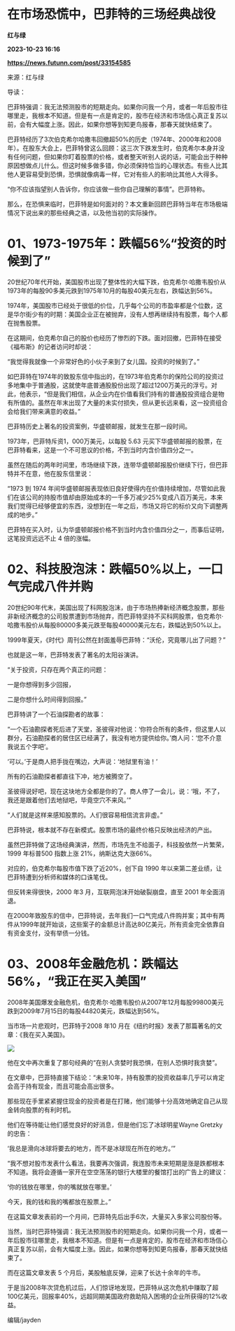 # 在市场恐慌中，巴菲特的三场经典战役
**红与绿**

**2023-10-23 16:16**

**https://news.futunn.com/post/33154585**

来源：红与绿

导读：

巴菲特强调：我无法预测股市的短期走向。如果你问我一个月，或者一年后股市往哪里走，我根本不知道。但是有一点是肯定的，股市在经济和市场信心真正复苏以前，会有大幅度上涨。因此，如果你想等到知更鸟报春，那春天就快结束了。

巴菲特经历了3次伯克希尔哈撒韦回撤超50%的历史（1974年、2000年和2008年）。在股东大会上，巴菲特曾这么回顾：这三次下跌发生时，伯克希尔本身并没有任何问题，但如果你盯着股票的价格，或者整天听别人说的话，可能会出于种种原因想做点儿什么。但这时候多做多错，你必须保持恰当的心理状态。有些人比其他人更容易受到恐惧，恐惧就像病毒一样，它对有些人的影响比其他人大得多。

“你不应该指望别人告诉你，你应该做一些你自己理解的事情”。巴菲特称。

那么，在恐惧来临时，巴菲特是如何面对的？本文重新回顾巴菲特当年在市场极端情况下说出来的那些经典之语，以及他当初的实际操作。

01、1973-1975年：跌幅56%“投资的时候到了”
============================

20世纪70年代开始，美国股市出现了整体性的大幅下跌，伯克希尔·哈撒韦股价从1973年的每股90多美元跌到1975年10月的每股40美元左右，跌幅达到56%。

1974年，美国股市已经处于很低的价位，几乎每个公司的市盈率都是个位数，这是华尔街少有的时期：美国企业正在被抛弃，没有人想再继续持有股票，每个人都在抛售股票。

在这期间，伯克希尔自己的股价也经历了惨烈的下跌。面对回撤，巴菲特在接受《福布斯》的记者访问时却说：

“我觉得我就像一个非常好色的小伙子来到了女儿国。投资的时候到了。”

如巴菲特在1974年的致股东信中指出的，在1973年伯克希尔的保险公司的投资过多地集中于普通股，这就使年底普通股股份出现了超过1200万美元的浮亏。对此，他表示，“但是我们相信，从企业内在价值看我们持有的普通股投资组合是物有所值的。虽然在年末出现了大量的未实付损失，但从更长远来看，这一投资组合会给我们带来满意的收益。”

巴菲特历史上著名的投资案例，华盛顿邮报，就发生在那一段时间。

1973年，巴菲特斥资1，000万美元，以每股 5.63 元买下华盛顿邮报的股票，在巴菲特看来，这是一个不可思议的价格，不到当时内含价值四分之一。

虽然在随后的两年时间里，市场继续下跌，连带华盛顿邮报股价继续下行，但巴菲特并不在意，他在股东信里说：

“1973 到 1974 年间华盛顿邮报表现依旧良好使得内在价值持续增加，尽管如此我们在该公司的持股市值却由原始成本的一千多万减少25%变成八百万美元，本来我们觉得已经够便宜的东西，没想到在一年之后，市场又将它的标价又向下调整两成的地步。”

巴菲特在买入时，认为华盛顿邮报价格不到当时内含价值四分之一，而事后证明，这笔投资远远不止 4 倍的涨幅。

02、科技股泡沫：跌幅50%以上，一口气完成八件并购
==========================

20世纪90年代末，美国出现了科网股泡沫，由于市场热捧新经济概念股票，那些非新经济概念的公司股票遭到市场抛弃，而巴菲特坚持不买科网股票，伯克希尔·哈撒韦股价从每股80000多美元跌至每股40000美元左右，跌幅达到50%以上。

1999年夏天，《时代》周刊公然在封面羞辱巴菲特：“沃伦，究竟哪儿出了问题？”

也就是这一年，巴菲特发表了著名的太阳谷演讲。

“关于投资，只存在两个真正的问题：

一是你想得到多少回报，

二是你想什么时间得到回报。”

巴菲特讲了一个石油探勘者的故事：

“一个石油勘探者死后进了天堂，圣彼得对他说：‘你符合所有的条件，但这里人以群分，石油勘探者的居住区已经满了，我没有地方提供给你。’商人问：‘您不介意我说五个字吧’。

‘可以。’于是商人把手拢在嘴边，大声说：‘地狱里有油！’

所有的石油勘探者都直往下冲，地方被腾空了。

圣彼得说好吧，现在这块地方全都是你的了。商人停了一会儿，说：‘哦，不了，我还是跟着他们去地狱吧，毕竟空穴不来风。’”

“人们就是这样来感知股票的。人们很容易相信流言非虚。”

巴菲特说，根本就不存在新模式。股票市场的最终价格只反映出经济的产出。

虽然巴菲特做了这场经典演讲，然而，市场先生不给面子，科技股依然一片繁荣，1999 年标普500 指数上涨 21%，纳斯达克大涨66%。

对应的，伯克希尔每股市值下跌了近20%，创下自 1990 年以来第二差业绩，让巴菲特遭到分析师和媒体的口诛笔伐。

但反转来得很快，2000 年3 月，互联网泡沫开始破裂崩盘，直至 2001 年全面消退。

在2000年致股东的信中，巴菲特说，去年我们一口气完成八件购并案；其中有两件从1999年就开始谈，这些案子的金额总计高达80亿美元，所有资金完全依靠自有资金支付，没有举债一分钱。

03、2008年金融危机：跌幅达56%，“我正在买入美国”
=============================

2008年美国爆发金融危机，伯克希尔·哈撒韦股价从2007年12月每股99800美元跌到2009年7月15日的每股44820美元，跌幅达到56%。

当市场一片悲观时，巴菲特于2008 年10 月在《纽约时报》发表了那篇著名的文章：《我在买入美国》。

![](https://postimg.futunn.com/16980719754478754265103.png)

他在文中再次重复了那句经典的“在别人贪婪时我恐惧，在别人恐惧时我贪婪”。

在文章中，巴菲特直接下结论：“未来10年，持有股票的投资收益率几乎可以肯定会高于持有现金，而且可能会高出很多。

那些现在手里紧紧握住现金的投资者是在打赌，他们能够十分高效地确定自己从现金转向股票的有利时机。

他们在等待能让他们感觉良好的好消息，但是他们忘了冰球明星Wayne Gretzky的忠告：

‘我总是滑向冰球将要去的地方，而不是冰球现在所在的地方。’”

“我不想对股市发表什么看法，我要再次强调，我连股市未来短期是涨是跌都根本不知道。我将会遵循一家开在空空荡荡的银行大楼里的餐馆打出的广告上的建议：

‘你的钱放在哪里，你的嘴就放在哪里。’

今天，我的钱和我的嘴都放在股票上。”

在这篇文章发表前的一个月间，巴菲特先后出手6次，大量买入多家公司股份等。

当然，当时巴菲特强调：我无法预测股市的短期走向。如果你问我一个月，或者一年后股市往哪里走，我根本不知道。但是有一点是肯定的，股市在经济和市场信心真正复苏以前，会有大幅度上涨。因此，如果你想等到知更鸟报春，那春天就快结束了。

而在这篇文章发表 5 个月后，美股触底反弹，迎来了长达十余年的牛市。

于是当2008年次贷危机过后，人们惊讶地发现，巴菲特从这次危机中赚取了超100亿美元，回报率40%，远超同期美国政府救助陷入困境的企业所获得的12%收益。

编辑/jayden